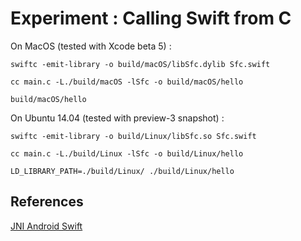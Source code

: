 # Experiment : Calling Swift from C


On MacOS (tested with Xcode beta 5) :

```
swiftc -emit-library -o build/macOS/libSfc.dylib Sfc.swift

cc main.c -L./build/macOS -lSfc -o build/macOS/hello

build/macOS/hello

```

On Ubuntu 14.04 (tested with preview-3 snapshot) :

```
swiftc -emit-library -o build/Linux/libSfc.so Sfc.swift

cc main.c -L./build/Linux -lSfc -o build/Linux/hello

LD_LIBRARY_PATH=./build/Linux/ ./build/Linux/hello

```


## References

[JNI Android Swift](https://medium.com/@ephemer/using-jni-in-swift-to-put-an-app-into-the-android-play-store-732e542a99dd#.2lnghx36v)
